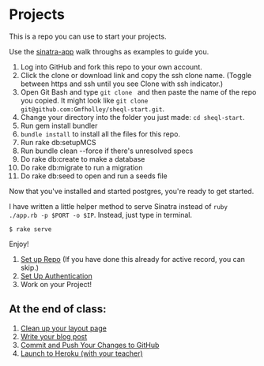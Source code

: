 # Projects

This is a repo you can use to start your projects.

Use the [sinatra-app](https://github.com/Gmfholley/sinatra-app) walk throughs as examples to guide you.

1. Log into GitHub and fork this repo to your own account.
1. Click the clone or download link and copy the ssh clone name.  (Toggle between https and ssh until you see Clone with ssh indicator.)
1. Open Git Bash and type `git clone ` and then paste the name of the repo you copied.  It might look like `git clone git@github.com:Gmfholley/sheql-start.git`.
1. Change your directory into the folder you just made: `cd sheql-start`.
1. Run gem install bundler
1. `bundle install` to install all the files for this repo.
1. Run rake db:setupMCS
1. Run bundle clean --force if there's unresolved specs
1. Do rake db:create to make a database
1. Do rake db:migrate to run a migration
1. Do rake db:seed to open and run a seeds file

Now that you've installed and started postgres, you're ready to get started.

I have written a little helper method to serve Sinatra instead of `ruby ./app.rb -p $PORT -o $IP`.  Instead, just type in terminal.

```
$ rake serve
```

Enjoy!

1. [Set up Repo](./set_up.md) (If you have done this already for active record, you can skip.)
1. [Set Up Authentication](./google_authentication.md)
1.  Work on your Project!

## At the end of class:
1. [Clean up your layout page](./update_html.md)
1. [Write your blog post](./write_blog_post.md)
1. [Commit and Push Your Changes to GitHub](https://github.com/Gmfholley/git-knock-knock/blob/master/README.md#simple-push-of-master-branch-to-github)
1. [Launch to Heroku (with your teacher)](./launch_to_heroku.md)
